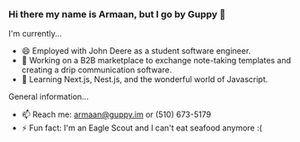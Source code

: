 ### Hi there my name is Armaan, but I go by Guppy 👋

I'm currently...
- 😄 Employed with John Deere as a student software engineer.
- 🔭 Working on a B2B marketplace to exchange note-taking templates and creating a drip communication software.
- 🌱 Learning Next.js, Nest.js, and the wonderful world of Javascript.

General information...
- 📫 Reach me: armaan@guppy.im or (510) 673-5179
- ⚡ Fun fact: I'm an Eagle Scout and I can't eat seafood anymore :(

<!--
**armaangupta57/armaangupta57** is a ✨ _special_ ✨ repository because its `README.md` (this file) appears on your GitHub profile.

Here are some ideas to get you started:

- 🔭 I’m currently working on ...
- 🌱 I’m currently learning ...
- 👯 I’m looking to collaborate on ...
- 🤔 I’m looking for help with ...
- 💬 Ask me about ...
- 📫 How to reach me: ...
- 😄 Pronouns: ...
- ⚡ Fun fact: ...
-->
